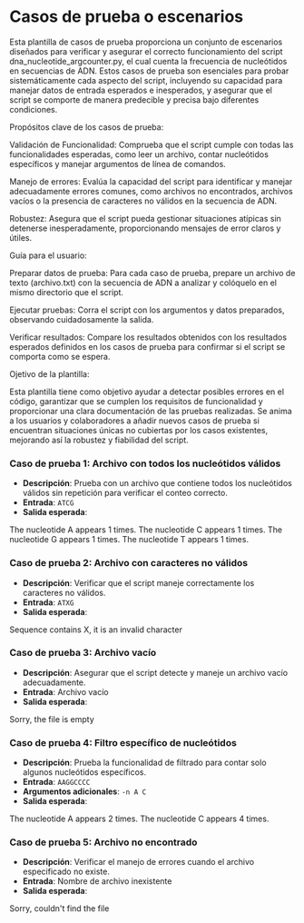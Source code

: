 # Casos de prueba o escenarios

Esta plantilla de casos de prueba proporciona un conjunto de escenarios diseñados para verificar y asegurar el correcto funcionamiento del script dna_nucleotide_argcounter.py, el cual cuenta la frecuencia de nucleótidos en secuencias de ADN. Estos casos de prueba son esenciales para probar sistemáticamente cada aspecto del script, incluyendo su capacidad para manejar datos de entrada esperados e inesperados, y asegurar que el script se comporte de manera predecible y precisa bajo diferentes condiciones.

Propósitos clave de los casos de prueba:

Validación de Funcionalidad: Comprueba que el script cumple con todas las funcionalidades esperadas, como leer un archivo, contar nucleótidos específicos y manejar argumentos de línea de comandos.

Manejo de errores: Evalúa la capacidad del script para identificar y manejar adecuadamente errores comunes, como archivos no encontrados, archivos vacíos o la presencia de caracteres no válidos en la secuencia de ADN.

Robustez: Asegura que el script pueda gestionar situaciones atípicas sin detenerse inesperadamente, proporcionando mensajes de error claros y útiles.

Guía para el usuario:

Preparar datos de prueba: Para cada caso de prueba, prepare un archivo de texto (archivo.txt) con la secuencia de ADN a analizar y colóquelo en el mismo directorio que el script.

Ejecutar pruebas: Corra el script con los argumentos y datos preparados, observando cuidadosamente la salida.

Verificar resultados: Compare los resultados obtenidos con los resultados esperados definidos en los casos de prueba para confirmar si el script se comporta como se espera.

Ojetivo de la plantilla: 

Esta plantilla tiene como objetivo ayudar a detectar posibles errores en el código, garantizar que se cumplen los requisitos de funcionalidad y proporcionar una clara documentación de las pruebas realizadas. Se anima a los usuarios y colaboradores a añadir nuevos casos de prueba si encuentran situaciones únicas no cubiertas por los casos existentes, mejorando así la robustez y fiabilidad del script.
    
    
### Caso de prueba 1: Archivo con todos los nucleótidos válidos

- **Descripción**: Prueba con un archivo que contiene todos los nucleótidos válidos sin repetición para verificar el conteo correcto.
- **Entrada**: `ATCG`
- **Salida esperada**:

The nucleotide A appears 1 times.
The nucleotide C appears 1 times.
The nucleotide G appears 1 times.
The nucleotide T appears 1 times.
 


### Caso de prueba 2: Archivo con caracteres no válidos

- **Descripción**: Verificar que el script maneje correctamente los caracteres no válidos.
- **Entrada**: `ATXG`
- **Salida esperada**:

Sequence contains X, it is an invalid character



### Caso de prueba 3: Archivo vacío

- **Descripción**: Asegurar que el script detecte y maneje un archivo vacío adecuadamente.
- **Entrada**: Archivo vacío
- **Salida esperada**:

Sorry, the file is empty



### Caso de prueba 4: Filtro específico de nucleótidos

- **Descripción**: Prueba la funcionalidad de filtrado para contar solo algunos nucleótidos específicos.
- **Entrada**: `AAGGCCCC`
- **Argumentos adicionales**: `-n A C`
- **Salida esperada**:

The nucleotide A appears 2 times.
The nucleotide C appears 4 times.



### Caso de prueba 5: Archivo no encontrado

- **Descripción**: Verificar el manejo de errores cuando el archivo especificado no existe.
- **Entrada**: Nombre de archivo inexistente
- **Salida esperada**:

Sorry, couldn't find the file
 

        
        